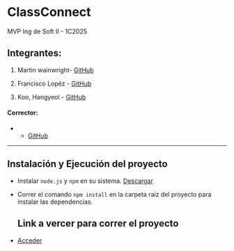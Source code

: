 
# ClassConnect
MVP Ing de Soft II - 1C2025

## Integrantes:

1. Martin wainwright- [GitHub](https://github.com/)

2. Francisco Lopéz - [GitHub](https://github.com/franciscoL0pez)

3. Koo, Hangyeol  - [GitHub](https://github.com/)



#### Corrector: 
-  - [GitHub](https://github.com/)

---

## Instalación y Ejecución del proyecto

- Instalar `node.js` y `npm` en su sistema. [Descargar](https://nodejs.org/en/download/package-manager)
- Correr el comando `npm install` en la carpeta raíz del proyecto para instalar las dependencias.

  ## Link a vercer para correr el proyecto 
-  [Acceder]()
